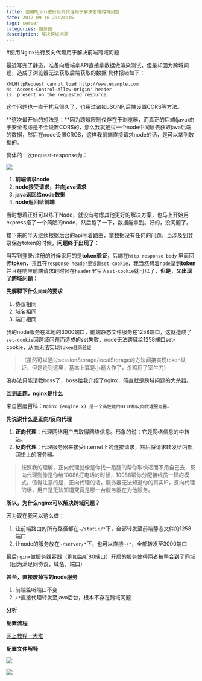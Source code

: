 ```yaml
---
title: 使用Nginx进行反向代理用于解决前端跨域问题
date: 2017-09-16 23:24:15
tags: server
categories: 服务器
description: 解决跨域问题
---
```


#使用Nginx进行反向代理用于解决前端跨域问题

最近写完了静态，准备向后端拿API直接拿数据做渲染测试，但是却因为跨域问题，造成了浏览器无法获取后端获取的数据 具体报错如下：

	XMLHttpRequest cannot load http://www.example.com
	No 'Access-Control-Allow-Origin' header
	is	present on the requested resource.
	
这个问题也一直干扰我很久了，也用过诸如JSONP,后端设置CORS等方法。

**这次最开始的想法是：**因为跨域限制仅存在于浏览器，而真正的后端(java)由于安全考虑是不会设置CORS的，那么我就通过一个node中间层去获取java后端的数据，然后在node设置CROS，这样我前端直接请求node的话，是可以拿到数据的。

具体的一次request-response为：

![](https://git.oschina.net/vueman/md_pic/raw/master/technote/node-java.png)

1. **前端请求node**
2. **node接受请求，并向java请求**
3. **java返回给node数据**
4. **node返回给前端**

当时想着正好可以练下Node，就没有考虑其他更好的解决方案，也马上开始用express搭了一个简陋的node，然后跑了一下，数据能拿到。好的，没问题了。

接下来的半天继续根据后台的api写着路由，拿数据没有任何的问题，当涉及到登录保存token的时候，**问题终于出现了：**

当写到登录/注册的时候采用的是**token验证**，后端在`http response body` 里面回传**token**，并且在`response header里设置set-cookie`，我当然想着`node`拿到**token**并且在响应前端请求的时候在`header`里写入`set-cookie`就可以了，**但是，又出现了跨域问题**：

**先解释下什么`同域`的要求**

1. 协议相同
2. 域名相同
3. 端口相同

我的node服务在本地的3000端口，前端静态文件服务在1258端口，这就造成了`set-cookie`因跨域问题而造成的set失败，node无法跨域给1258端口set-cookie，从而无法实现`token登录验证`

>（虽然可以通过sessionStorage/localStorage的方法间接实现token认证，但是走到这里，基本上算是小题大作了，杀鸡用了宰牛刀）
>

没办法只能请教boss了，boss给我介绍了nginx，简直就是跨域问题的大杀器。


**回到正题，nginx是什么**

来自百度百科：`Nginx (engine x) 是一个高性能的HTTP和反向代理服务器。`

**先说说什么是正向/反向代理**

1. **正向代理**：代理网络用户去取得网络信息。形象的说：它是网络信息的中转站。
2. **反向代理**：代理服务器来接受internet上的连接请求，然后将请求转发给内部网络上的服务器。

>按照我的理解，正向代理就像是你找一跑腿的帮你取快递而不用自己去，反向代理则像是你给10086打电话的时候，10086帮你分配接线员一样的模式。值得注意的是，正向代理的话，服务器无法知道你的真实IP，反向代理的话，用户是无法知道究竟是哪一台服务器在为他服务。

**所以，为什么nginx可以解决跨域问题？**

因为现在我可以这么做：

1. 让前端路由的所有路径都在`~/static/*`下，全部转发至前端静态文件的1258端口
2. 让node的服务放在`~/server/*`下，也可以直接`~/*`，全部转发至3000端口

最后`nginx`做服务器容器（例如监听80端口）开启的服务使得两者被整合到了同域（因为满足同协议，域名，端口）

**甚至，直接废掉写的node服务**

1.  前端监听端口不变
2.  `/*`直接代理转发至java后台，根本不存在跨域问题

**分析**


**配置流程**

[网上教程一大堆](http://jingyan.baidu.com/article/fdbd4277d2acfdb89e3f48a3.html)

**配置文件解释**


![](https://git.oschina.net/vueman/md_pic/raw/master/technote/nginx1.png)

![](https://git.oschina.net/vueman/md_pic/raw/master/technote/nginx2.png)